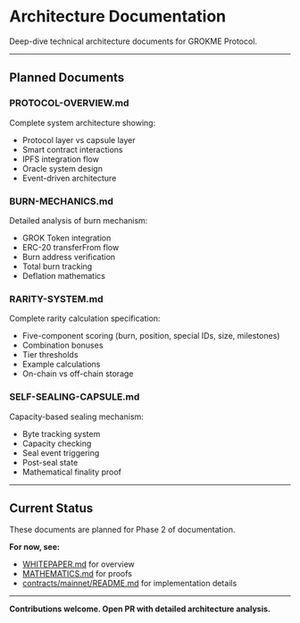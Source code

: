 # Architecture Documentation

Deep-dive technical architecture documents for GROKME Protocol.

---

## Planned Documents

### PROTOCOL-OVERVIEW.md
Complete system architecture showing:
- Protocol layer vs capsule layer
- Smart contract interactions
- IPFS integration flow
- Oracle system design
- Event-driven architecture

### BURN-MECHANICS.md
Detailed analysis of burn mechanism:
- GROK Token integration
- ERC-20 transferFrom flow
- Burn address verification
- Total burn tracking
- Deflation mathematics

### RARITY-SYSTEM.md
Complete rarity calculation specification:
- Five-component scoring (burn, position, special IDs, size, milestones)
- Combination bonuses
- Tier thresholds
- Example calculations
- On-chain vs off-chain storage

### SELF-SEALING-CAPSULE.md
Capacity-based sealing mechanism:
- Byte tracking system
- Capacity checking
- Seal event triggering
- Post-seal state
- Mathematical finality proof

---

## Current Status

These documents are planned for Phase 2 of documentation.

**For now, see:**
- [WHITEPAPER.md](../../WHITEPAPER.md) for overview
- [MATHEMATICS.md](../../MATHEMATICS.md) for proofs
- [contracts/mainnet/README.md](../../contracts/mainnet/README.md) for implementation details

---

**Contributions welcome. Open PR with detailed architecture analysis.**

